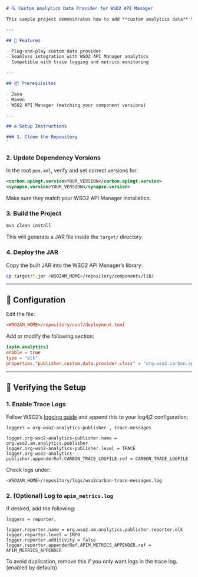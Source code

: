 

````markdown
# 🔍 Custom Analytics Data Provider for WSO2 API Manager

This sample project demonstrates how to add **custom analytics data** to the event schema in **WSO2 API Manager** by implementing a custom data provider.

---

## 🚀 Features

- Plug-and-play custom data provider
- Seamless integration with WSO2 API Manager analytics
- Compatible with trace logging and metrics monitoring

---

## 📦 Prerequisites

- Java 
- Maven  
- WSO2 API Manager (matching your component versions)

---

## ⚙️ Setup Instructions

### 1. Clone the Repository
`
````

### 2. Update Dependency Versions

In the root `pom.xml`, verify and set correct versions for:

```xml
<carbon.apimgt.version>YOUR_VERSION</carbon.apimgt.version>
<synapse.version>YOUR_VERSION</synapse.version>
```

Make sure they match your WSO2 API Manager installation.

### 3. Build the Project

```bash
mvn clean install
```

This will generate a JAR file inside the `target/` directory.

### 4. Deploy the JAR

Copy the built JAR into the WSO2 API Manager’s library:

```bash
cp target/*.jar <WSO2AM_HOME>/repository/components/lib/
```

---

## 🔧 Configuration

Edit the file:

```ini
<WSO2AM_HOME>/repository/conf/deployment.toml
```

Add or modify the following section:

```toml
[apim.analytics]
enable = true
type = "elk"
properties."publisher.custom.data.provider.class" = "org.wso2.carbon.apimgt.gateway.sample.publisher.CustomDataProvider"
```

---

## 🧪 Verifying the Setup

### 1. Enable Trace Logs

Follow WSO2’s [logging guide](https://apim.docs.wso2.com/en/latest/administer/logging-and-monitoring/logging/configuring-logging/#enabling-logs-for-a-component) and append this to your log4j2 configuration:

```properties
loggers = org-wso2-analytics-publisher , trace-messages

logger.org-wso2-analytics-publisher.name = org.wso2.am.analytics.publisher
logger.org-wso2-analytics-publisher.level = TRACE
logger.org-wso2-analytics-publisher.appenderRef.CARBON_TRACE_LOGFILE.ref = CARBON_TRACE_LOGFILE
```

Check logs under:

```bash
<WSO2AM_HOME>/repository/logs/wso2carbon-trace-messages.log
```

### 2. (Optional) Log to `apim_metrics.log`

If desired, add the following:

```properties
loggers = reporter,

logger.reporter.name = org.wso2.am.analytics.publisher.reporter.elk
logger.reporter.level = INFO
logger.reporter.additivity = false
logger.reporter.appenderRef.APIM_METRICS_APPENDER.ref = APIM_METRICS_APPENDER
```

To avoid duplication, remove this if you only want logs in the trace log. (enabled by default))

